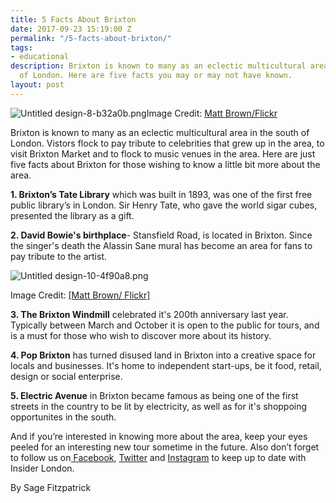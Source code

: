 ```yaml
---
title: 5 Facts About Brixton
date: 2017-09-23 15:19:00 Z
permalink: "/5-facts-about-brixton/"
tags:
- educational
description: Brixton is known to many as an eclectic multicultural area in the south
  of London. Here are five facts you may or may not have known.
layout: post
---
```


![Untitled design-8-b32a0b.png](/uploads/Untitled%20design-8-b32a0b.png)Image Credit: [Matt Brown/Flickr](https://www.flickr.com/photos/londonmatt/6076416139/in/photolist-afXdPv-afXez4-4yfjgh-4yejCq-4yb27v-dFU6df-eWJMg-8jDco8-4yb2JT-4y9iVr-4ydJSy-4ydxes-nVN5Py-eWJMm-4ydGQw-4yexpU-4y9WHB-bx3Bs-4yaZMH-bx2tK-bx2tL-4y9whn-dFNG6t-4yfc1q-4ydtbU-4ydstw-eWJMh-bx3Bt-4y9ft8-bx2tN-bx2tP-4ydqzC-4yeu75-eWJMi-4vtK3q-4yeodL-4y9rGR-4yaZhP-4y9Aix-4y9CNH-4ydPv5-4yaYF8-4ydRsN-4y9eS4-4ydUwY-4ydKvA-4ydQLw-4y9zbP-4yfhRQ-dFU7tm/)

Brixton is known to many as an eclectic multicultural area in the south of London. Vistors flock to pay tribute to celebrities that grew up in the area, to visit Brixton Market and to flock to music venues in the area. Here are just five facts about Brixton for those wishing to know a little bit more about the area.

**1. Brixton’s Tate Library** which was built in 1893, was one of the first free public library’s in London. Sir Henry Tate, who gave the world sigar cubes, presented the library as a gift.

**2. David Bowie's birthplace**- Stansfield Road, is located in Brixton. Since the singer's death the Alassin Sane mural has become an area for fans to pay tribute to the artist.

![Untitled design-10-4f90a8.png](/uploads/Untitled%20design-10-4f90a8.png)

Image Credit: [\[Matt Brown/ Flickr\]](https://www.flickr.com/photos/londonmatt/8843233033/in/photolist-etrT64-pzMM4-4yaX38-4yfiBW-4yaY1t-4ydNvG-4ydvbC-bx2tM-4ydJd1-4y9xAg-4y9sr2-4ydqV3-dFU6R9-4y9DrV-4yffa3-5TsRmy-4ydN1d-4ydDcJ-4yfhb7-4ydvWo-hPkXwN-hPkWUp-hPk85i-hPkSio-6Q8jTr-5g5Vkn-5gacbN-bDhLTa-abhBnQ-abeKZt-uhGH83-7AcEAd-7LZ4TT-svs1d-KRkQF-7u37M7-hPkti3-neHph-7LZ41T-neHpo-neHpc-4GQM3u-5g5V8r-hfLXu-hfLWD-77sQxB-5WJswM-3M5dz-4udV2u-e6S9E3)

**3. The Brixton Windmill** celebrated it's 200th anniversary last year. Typically between March and October it is open to the public for tours, and is a must for those who wish to discover more about its history.

**4. Pop Brixton** has turned disused land in Brixton into a creative space for locals and businesses. It's home to independent start-ups, be it food, retail, design or social enterprise.

**5. Electric Avenue** in Brixton became famous as being one of the first streets in the country to be lit by electricity, as well as for it's shoppoing opportunites in the south.

And if you’re interested in knowing more about the area, keep your eyes peeled for an interesting new tour sometime in the future. Also don’t forget to follow us on[ Facebook](http://facebook.com/insiderlondon/?fref=ts), [Twitter](https://twitter.com/insiderlondon) and [Instagram](https://www.instagram.com/insiderlondontours/) to keep up to date with Insider London.

By Sage Fitzpatrick